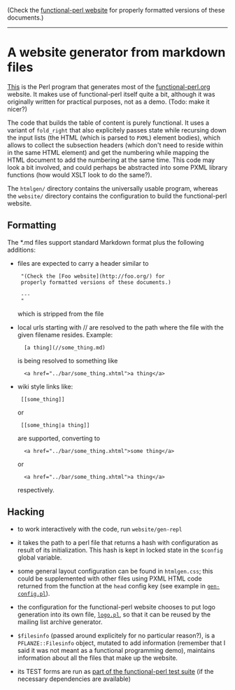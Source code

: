 (Check the [functional-perl website](http://functional-perl.org/) for
properly formatted versions of these documents.)

---

# A website generator from markdown files

[This](gen) is the Perl program that generates most of the
[functional-perl.org](http://functional-perl.org) website. It makes
use of functional-perl itself quite a bit, although it was originally
written for practical purposes, not as a demo. (Todo: make it nicer?)

The code that builds the table of content is purely functional. It
uses a variant of `fold_right` that also explicitely passes state
while recursing down the input lists (the HTML (which is parsed to
`PXML`) element bodies), which allows to collect the subsection
headers (which don't need to reside within in the same HTML element)
and get the numbering while mapping the HTML document to add the
numbering at the same time. This code may look a bit involved, and
could perhaps be abstracted into some PXML library functions (how
would XSLT look to do the same?).

The `htmlgen/` directory contains the universally usable program,
whereas the `website/` directory contains the configuration to build
the functional-perl website.


## Formatting

The *.md files support standard Markdown format plus the following
additions:

 - files are expected to carry a header similar to

        "(Check the [Foo website](http://foo.org/) for
        properly formatted versions of these documents.)

        ---
        "

   which is stripped from the file

 - local urls starting with // are resolved to the path where the file
    with the given filename resides. Example:

         [a thing](//some_thing.md)

   is being resolved to something like

         <a href="../bar/some_thing.xhtml">a thing</a>

 - wiki style links like:

        [[some_thing]]

   or

        [[some_thing|a thing]]

   are supported, converting to

         <a href="../bar/some_thing.xhtml">some thing</a>

   or

         <a href="../bar/some_thing.xhtml">a thing</a>

   respectively.


## Hacking

* to work interactively with the code, run `website/gen-repl`

* it takes the path to a perl file that returns a hash with
  configuration as result of its initialization. This hash is kept in
  locked state in the `$config` global variable.

* some general layout configuration can be found in `htmlgen.css`;
  this could be supplemented with other files using PXML HTML code
  returned from the function at the `head` config key (see example in
  [`gen-config.pl`](../website/gen-config.pl)).

* the configuration for the functional-perl website chooses to put
  logo generation into its own file, [`logo.pl`](../website/logo.pl),
  so that it can be reused by the mailing list archive generator.

* `$filesinfo` (passed around explicitely for no particular reason?),
  is a `PFLANZE::Filesinfo` object, mutated to add information
  (remember that I said it was not meant as a functional programming
  demo), maintains information about all the files that make up the website.

* its TEST forms are run as [part of the functional-perl test
  suite](../t/htmlgen) (if the necessary dependencies are available)

